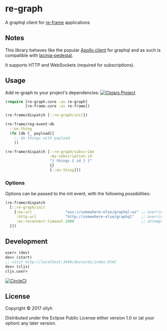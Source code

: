 # re-graph

A graphql client for [re-frame](https://github.com/Day8/re-frame) applications

## Notes

This library behaves like the popular [Apollo client](https://github.com/apollographql/subscriptions-transport-ws)
for graphql and as such is compatible with [lacinia-pedestal](https://github.com/walmartlabs/lacinia-pedestal).

It supports HTTP and WebSockets (required for subscriptions).

## Usage

Add re-graph to your project's dependencies:
[![Clojars Project](https://img.shields.io/clojars/v/re-graph.svg)](https://clojars.org/re-graph)

```clojure
(require [re-graph.core :as re-graph]
         [re-frame.core :as re-frame])

(re-frame/dispatch [::re-graph/init])

(re-frame/reg-event-db
  ::on-thing
  (fn [db [_ payload]]
    ;; do things with payload
    ))

(re-frame/dispatch [::re-graph/subscribe
                    :my-subscription-id
                    "{ things { id } }"
                    {}
                    [::on-thing]])

```

### Options

Options can be passed to the init event, with the following possibilities:

```clojure
(re-frame/dispatch
  [::re-graph/init
    {:ws-url               "wss://somewhere-else/graphql-ws" ;; override the websocket url (defaults to /graphql-ws, nil to disable)
     :http-url             "http://somewhere-else/graphql"   ;; override the http url (defaults to /graphql)
     :ws-reconnect-timeout 2000                              ;; attempt reconnect n milliseconds after disconnect (default 5000, nil to disable)
  }])
```

## Development

```clojure
user> (dev)
dev> (start)
;; visit http://localhost:3449/devcards/index.html
dev> (cljs)
cljs.user>
```

[![CircleCI](https://circleci.com/gh/oliyh/re-graph.svg?style=svg)](https://circleci.com/gh/oliyh/re-graph)

## License

Copyright © 2017 oliyh

Distributed under the Eclipse Public License either version 1.0 or (at
your option) any later version.
